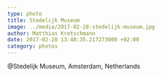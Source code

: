 ```yaml
---
type: photo
title: Stedelijk Museum
image: ../media/2017-02-28-stedelijk-museum.jpg
author: Matthias Kretschmann
date: 2017-02-28 13:48:35.217273000 +02:00
category: photos
---
```


@Stedelijk Museum, Amsterdam, Netherlands
